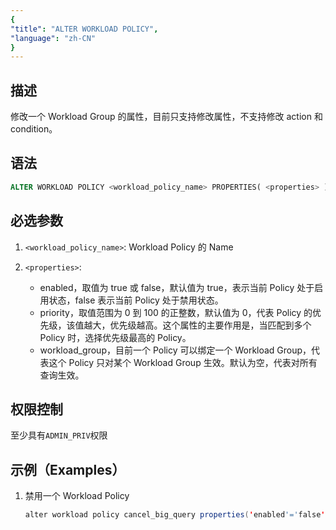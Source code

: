 ```yaml
---
{
"title": "ALTER WORKLOAD POLICY",
"language": "zh-CN"
}
---
```


<!-- 
Licensed to the Apache Software Foundation (ASF) under one
or more contributor license agreements.  See the NOTICE file
distributed with this work for additional information
regarding copyright ownership.  The ASF licenses this file
to you under the Apache License, Version 2.0 (the
"License"); you may not use this file except in compliance
with the License.  You may obtain a copy of the License at

  http://www.apache.org/licenses/LICENSE-2.0

Unless required by applicable law or agreed to in writing,
software distributed under the License is distributed on an
"AS IS" BASIS, WITHOUT WARRANTIES OR CONDITIONS OF ANY
KIND, either express or implied.  See the License for the
specific language governing permissions and limitations
under the License.
-->

## 描述

修改一个 Workload Group 的属性，目前只支持修改属性，不支持修改 action 和 condition。

## 语法

```sql
ALTER WORKLOAD POLICY <workload_policy_name> PROPERTIES( <properties> )
```

## 必选参数

1. `<workload_policy_name>`: Workload Policy 的 Name

2. `<properties>`:

    - enabled，取值为 true 或 false，默认值为 true，表示当前 Policy 处于启用状态，false 表示当前 Policy 处于禁用状态。
    - priority，取值范围为 0 到 100 的正整数，默认值为 0，代表 Policy 的优先级，该值越大，优先级越高。这个属性的主要作用是，当匹配到多个 Policy 时，选择优先级最高的 Policy。
    - workload_group，目前一个 Policy 可以绑定一个 Workload Group，代表这个 Policy 只对某个 Workload Group 生效。默认为空，代表对所有查询生效。

## 权限控制

至少具有`ADMIN_PRIV`权限

## 示例（Examples）

1. 禁用一个 Workload Policy

    ```Java
    alter workload policy cancel_big_query properties('enabled'='false')
    ```
